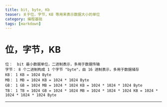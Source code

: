 ```yaml
---
title: bit, byte, Kb
teaser: 关于位，字节，KB 等用来表示数据大小的单位
category: 编程基础
tags: [markdown]
---
```


# 位，字节，KB
	位：	bit 最小数据单位，二进制表示，多用于数据传输
	字节：	8 个二进制构成 1 个字节 "byte"，由 16 进制表示，多用于数据储存
	KB：	1 KB = 1024 Byte
	MB：	1 MB = 1024 KB = 1024 * 1024 Byte
	GB：	1 GB = 1024 MB = 1024 * 1024 KB = 1024 * 1024 * 1024 Byte
	TB：	1 TB = 1024 GB = 1024 * 1024 MB = 1024 * 1024 * 1024 KB = 1024 * 1024 * 1024 * 1024 Byte

---